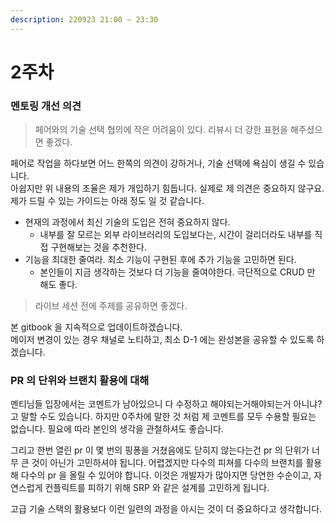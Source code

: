 ```yaml
---
description: 220923 21:00 ~ 23:30
---
```


# 2주차

### 멘토링 개선 의견

> 페어와의 기술 선택 협의에 작은 어려움이 있다. 리뷰시 더 강한 표현을 해주셨으면 좋겠다.&#x20;

페어로 작업을 하다보면 어느 한쪽의 의견이 강하거나, 기술 선택에 욕심이 생길 수 있습니다.\
아쉽지만 위 내용의 조율은 제가 개입하기 힘듭니다. 실제로 제 의견은 중요하지 않구요.\
제가 드릴 수 있는 가이드는 아래 정도 일 것 같습니다.&#x20;

* 현재의 과정에서 최신 기술의 도입은 전혀 중요하지 않다.&#x20;
  * 내부를 잘 모르는 외부 라이브러리의 도입보다는, 시간이 걸리더라도 내부를 직접 구현해보는 것을 추천한다.
* 기능을 최대한 줄여라. 최소 기능이 구현된 후에 추가 기능을 고민하면 된다.
  * 본인들이 지금 생각하는 것보다 더 기능을 줄여야한다. 극단적으로 CRUD 만 해도 좋다.

> 라이브 세션 전에 주제를 공유하면 좋겠다.

본 gitbook 을 지속적으로 업데이트하겠습니다.\
메이저 변경이 있는 경우 채널로 노티하고, 최소 D-1 에는 완성본을 공유할 수 있도록 하겠습니다.



### PR 의 단위와 브랜치 활용에 대해

멘티님들 입장에서는 코멘트가 남아있으니 다 수정하고 해야되는거해야되는거 아니냐? 고 말할 수도 있습니다. 하지만 0주차에 말한 것 처럼 제 코멘트를 모두 수용할 필요는 없습니다. 필요에 따라 본인의 생각을 관철하셔도 좋습니다.

그리고 한번 열린 pr 이 몇 번의 핑퐁을 거쳤음에도 닫히지 않는다는건 pr 의 단위가 너무 큰 것이 아닌가 고민하셔야 됩니다. 어렵겠지만 다수의 피쳐를 다수의 브랜치를 활용해 다수의 pr 을 올릴 수 있어야 합니다. 이것은 개발자가 많아지면 당연한 수순이고, 자연스럽게 컨플릭트를 피하기 위해 SRP 와 같은 설계를 고민하게 됩니다.

고급 기술 스택의 활용보다 이런 일련의 과정을 아시는 것이 더 중요하다고 생각합니다.
